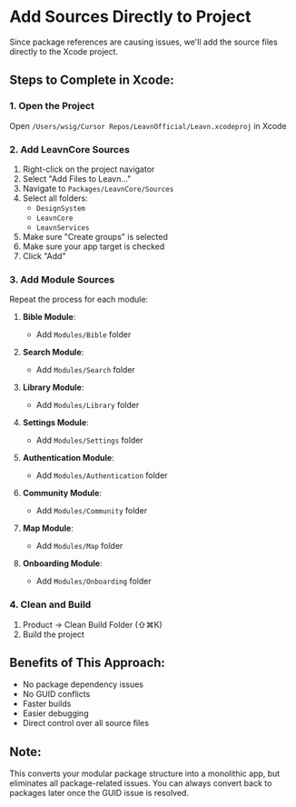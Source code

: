 # Add Sources Directly to Project

Since package references are causing issues, we'll add the source files directly to the Xcode project.

## Steps to Complete in Xcode:

### 1. Open the Project
Open `/Users/wsig/Cursor Repos/LeavnOfficial/Leavn.xcodeproj` in Xcode

### 2. Add LeavnCore Sources
1. Right-click on the project navigator
2. Select "Add Files to Leavn..."
3. Navigate to `Packages/LeavnCore/Sources`
4. Select all folders:
   - `DesignSystem`
   - `LeavnCore`
   - `LeavnServices`
5. Make sure "Create groups" is selected
6. Make sure your app target is checked
7. Click "Add"

### 3. Add Module Sources
Repeat the process for each module:

1. **Bible Module**:
   - Add `Modules/Bible` folder
   
2. **Search Module**:
   - Add `Modules/Search` folder
   
3. **Library Module**:
   - Add `Modules/Library` folder
   
4. **Settings Module**:
   - Add `Modules/Settings` folder
   
5. **Authentication Module**:
   - Add `Modules/Authentication` folder
   
6. **Community Module**:
   - Add `Modules/Community` folder
   
7. **Map Module**:
   - Add `Modules/Map` folder
   
8. **Onboarding Module**:
   - Add `Modules/Onboarding` folder

### 4. Clean and Build
1. Product → Clean Build Folder (⇧⌘K)
2. Build the project

## Benefits of This Approach:
- No package dependency issues
- No GUID conflicts
- Faster builds
- Easier debugging
- Direct control over all source files

## Note:
This converts your modular package structure into a monolithic app, but eliminates all package-related issues. You can always convert back to packages later once the GUID issue is resolved.